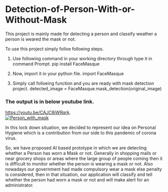 # Detection-of-Person-With-or-Without-Mask

This project is mainly made for detecting a person and classify weather a person is weared the mask or not.

To use this project simply folloe folloeing steps.

1) Use following command in your working directory through type it in command Prompt.
   pip install FaceMasque
 
2) Now, import it in your python file.
   import FaceMasque
 
3) Simply call folloeing function and you are ready with mask detection project. 
   detected_image = FaceMasque.mask_detection(original_image)
   
### The output is in below youtube link.    
https://youtu.be/CAJC8iWRqrk.   
[![Person_with_mask](https://i.ytimg.com/vi/CAJC8iWRqrk/hqdefault.jpg?sqp=-oaymwEjCNACELwBSFryq4qpAxUIARUAAAAAGAElAADIQj0AgKJDeAE=&rs=AOn4CLBBlaQkGO8q7kj2NMuX4MRr1UB3-A)](https://youtu.be/CAJC8iWRqrk)


In this lock down situation, we decided to represent our idea on Personal Hygiene which is a contribution from our side to this pandemic of corona virus.

So, we have proposed AI based prototype in which we are detecting whether a Person has worn a Mask or not. Generally in shopping malls or near grocery shops or areas where the large group of people coming then it is difficult to monitor whether the person is wearing a mask or not. Also nowadays our government had made compulsory wear a mask else penalty is considered, then in that situation, our application will classify and tell whether the person had worn a mask or not and will make alert for an administrator.
